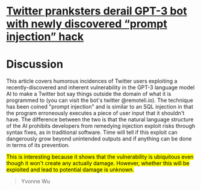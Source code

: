# [Twitter pranksters derail GPT-3 bot with newly discovered “prompt injection” hack](https://arstechnica.com/information-technology/2022/09/twitter-pranksters-derail-gpt-3-bot-with-newly-discovered-prompt-injection-hack/?comments=1)

# Discussion

This article covers humorous incidences of Twitter users exploiting a recently-discovered and inherent vulnerability in the GPT-3 language model AI to make a Twitter bot say things outside the domain of what it is programmed to (you can visit the bot's twitter @remoteli.io). The technique has been coined "prompt injection" and is similar to an SQL injection in that the program erroneously executes a piece of user input that it shouldn't have. The difference between the two is that the natural language structure of the AI prohibits developers from remedying injection exploit risks through syntax fixes, as in traditional software. Time will tell if this exploit can dangerously grow beyond unintended outputs and if anything can be done in terms of its prevention.

<Mark>This is interesting<Mark> because it shows that the vulnerability is ubiquitous even though it won't create any actually damage. However, whether this will be exploited and lead to potential damage is unknown.
>Yvonne Wu